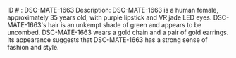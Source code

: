 ID # : DSC-MATE-1663
Description: DSC-MATE-1663 is a human female, approximately 35 years old, with purple lipstick and VR jade LED eyes. DSC-MATE-1663's hair is an unkempt shade of green and appears to be uncombed. DSC-MATE-1663 wears a gold chain and a pair of gold earrings. Its appearance suggests that DSC-MATE-1663 has a strong sense of fashion and style.